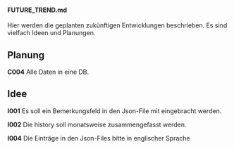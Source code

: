 #### FUTURE_TREND.md

Hier werden die geplanten zukünftigen Entwicklungen beschrieben.
Es sind vielfach Ideen und Planungen.


## Planung

**C004** Alle Daten in eine DB.

## Idee

**I001** Es soll ein Bemerkungsfeld in den Json-File mit eingebracht werden.

**I002** Die history soll monatsweise zusammengefasst werden.

**I004** Die Einträge in den Json-Files bitte in englischer Sprache

